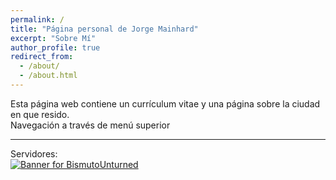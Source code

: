 ```yaml
---
permalink: /
title: "Página personal de Jorge Mainhard"
excerpt: "Sobre Mí"
author_profile: true
redirect_from: 
  - /about/
  - /about.html
---
```

Esta página web contiene  un currículum vitae y una página sobre la ciudad en que resido.  
Navegación a través de menú superior

---

Servidores:  
[![Banner for BismutoUnturned](https://cdn.battlemetrics.com/b/horizontal500x80px/10669404.png?foreground=%23EEEEEE&background=%23222222&lines=%23333333&linkColor=%231185ec&chartColor=%23FF0700)](https://www.battlemetrics.com/servers/unturned/10669404)
